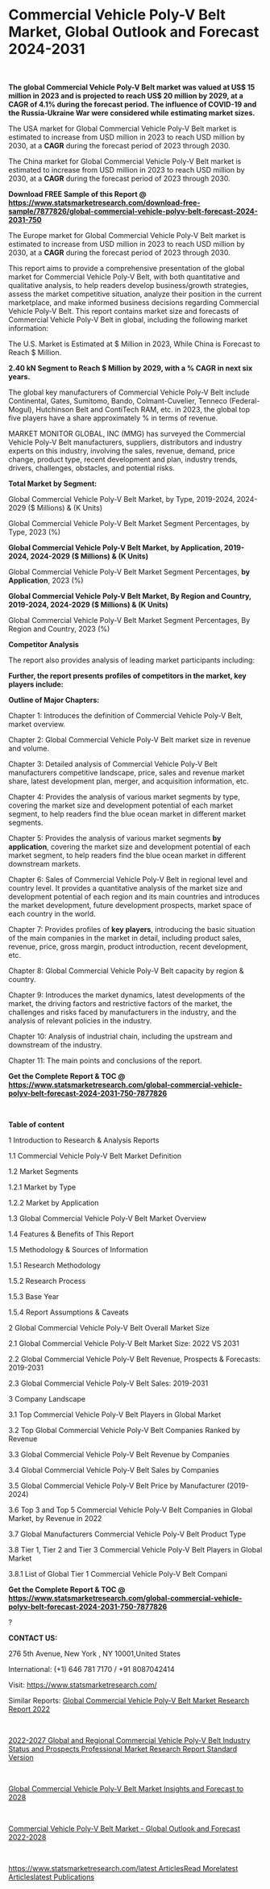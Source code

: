 <h1>Commercial Vehicle Poly-V Belt Market, Global Outlook and Forecast 2024-2031</h1><br/><p><strong>The global Commercial Vehicle Poly-V Belt market was valued at US$ 15 million in 2023 and is projected to reach US$ 20 million by 2029, at a <strong>CAGR</strong> of 4.1% during the forecast period. The influence of COVID-19 and the Russia-Ukraine War were considered while estimating market sizes.</strong></p>
 
 
 
 <p>The USA market for Global Commercial Vehicle Poly-V Belt market is estimated to increase from USD million in 2023 to reach USD million by 2030, at a <strong>CAGR</strong> during the forecast period of 2023 through 2030.</p>
 
 
 
 <p>The China market for Global Commercial Vehicle Poly-V Belt market is estimated to increase from USD million in 2023 to reach USD million by 2030, at a <strong>CAGR</strong> during the forecast period of 2023 through 2030.</p>
 
 
 
 <p><strong>Download FREE Sample of this Report @ <a href="https://www.statsmarketresearch.com/download-free-sample/7877826/global-commercial-vehicle-polyv-belt-forecast-2024-2031-750">https://www.statsmarketresearch.com/download-free-sample/7877826/global-commercial-vehicle-polyv-belt-forecast-2024-2031-750</a></strong></p>
 
 
 
 <p>The Europe market for Global Commercial Vehicle Poly-V Belt market is estimated to increase from USD million in 2023 to reach USD million by 2030, at a <strong>CAGR</strong> during the forecast period of 2023 through 2030.</p>
 
 
 
 <p>This report aims to provide a comprehensive presentation of the global market for Commercial Vehicle Poly-V Belt, with both quantitative and qualitative analysis, to help readers develop business/growth strategies, assess the market competitive situation, analyze their position in the current marketplace, and make informed business decisions regarding Commercial Vehicle Poly-V Belt. This report contains market size and forecasts of Commercial Vehicle Poly-V Belt in global, including the following market information:</p>
 
 
 
 <p>The U.S. Market is Estimated at $ Million in 2023, While China is Forecast to Reach $ Million.</p>
 
 
 
 <p><strong>2.40 kN Segment to Reach $ Million by 2029, with a % <strong>CAGR</strong> in next six years.</strong></p>
 
 
 
 <p>The global key manufacturers of Commercial Vehicle Poly-V Belt include Continental, Gates, Sumitomo, Bando, Colmant-Cuvelier, Tenneco (Federal-Mogul), Hutchinson Belt and ContiTech RAM, etc. in 2023, the global top five players have a share approximately % in terms of revenue.</p>
 
 
 
 <p>MARKET MONITOR GLOBAL, INC (MMG) has surveyed the Commercial Vehicle Poly-V Belt manufacturers, suppliers, distributors and industry experts on this industry, involving the sales, revenue, demand, price change, product type, recent development and plan, industry trends, drivers, challenges, obstacles, and potential risks.</p>
 
 
 
 <p><strong>Total Market by Segment:</strong></p>
 
 
 
 <p>Global Commercial Vehicle Poly-V Belt Market, by Type, 2019-2024, 2024-2029 ($ Millions) & (K Units)</p>
 
 
 
 <p>Global Commercial Vehicle Poly-V Belt Market Segment Percentages, by Type, 2023 (%)</p>
 
 
 
 <p><strong>Global Commercial Vehicle Poly-V Belt Market, <strong>by Application</strong>, 2019-2024, 2024-2029 ($ Millions) & (K Units)</strong></p>
 
 
 
 <p>Global Commercial Vehicle Poly-V Belt Market Segment Percentages, <strong>by Application</strong>, 2023 (%)</p>
 
 
 
 <p><strong>Global Commercial Vehicle Poly-V Belt Market, By Region and Country, 2019-2024, 2024-2029 ($ Millions) & (K Units)</strong></p>
 
 
 
 <p>Global Commercial Vehicle Poly-V Belt Market Segment Percentages, By Region and Country, 2023 (%)</p>
 
 
 
 <p><strong>Competitor Analysis</strong></p>
 
 
 
 <p>The report also provides analysis of leading market participants including:</p>
 
 
 
 <p><strong>Further, the report presents profiles of competitors in the market, <strong>key players</strong> include:</strong></p>
 
 
 
 <p><strong>Outline of Major Chapters:</strong></p>
 
 
 
 <p>Chapter 1: Introduces the definition of Commercial Vehicle Poly-V Belt, market overview.</p>
 
 
 
 <p>Chapter 2: Global Commercial Vehicle Poly-V Belt market size in revenue and volume.</p>
 
 
 
 <p>Chapter 3: Detailed analysis of Commercial Vehicle Poly-V Belt manufacturers competitive landscape, price, sales and revenue market share, latest development plan, merger, and acquisition information, etc.</p>
 
 
 
 <p>Chapter 4: Provides the analysis of various market segments by type, covering the market size and development potential of each market segment, to help readers find the blue ocean market in different market segments.</p>
 
 
 
 <p>Chapter 5: Provides the analysis of various market segments <strong>by application</strong>, covering the market size and development potential of each market segment, to help readers find the blue ocean market in different downstream markets.</p>
 
 
 
 <p>Chapter 6: Sales of Commercial Vehicle Poly-V Belt in regional level and country level. It provides a quantitative analysis of the market size and development potential of each region and its main countries and introduces the market development, future development prospects, market space of each country in the world.</p>
 
 
 
 <p>Chapter 7: Provides profiles of <strong>key players</strong>, introducing the basic situation of the main companies in the market in detail, including product sales, revenue, price, gross margin, product introduction, recent development, etc.</p>
 
 
 
 <p>Chapter 8: Global Commercial Vehicle Poly-V Belt capacity by region & country.</p>
 
 
 
 <p>Chapter 9: Introduces the market dynamics, latest developments of the market, the driving factors and restrictive factors of the market, the challenges and risks faced by manufacturers in the industry, and the analysis of relevant policies in the industry.</p>
 
 
 
 <p>Chapter 10: Analysis of industrial chain, including the upstream and downstream of the industry.</p>
 
 
 
 <p>Chapter 11: The main points and conclusions of the report.</p>
 
 
 
 <div><b>Get the Complete Report & TOC @ <a href="https://www.statsmarketresearch.com/global-commercial-vehicle-polyv-belt-forecast-2024-2031-750-7877826">https://www.statsmarketresearch.com/global-commercial-vehicle-polyv-belt-forecast-2024-2031-750-7877826</a></b></div>
 
 
 
 <p><br />
 
 <b>Table of content</b></p>
 
 
 
 <p>1 Introduction to Research & Analysis Reports<br />
 
 1.1 Commercial Vehicle Poly-V Belt Market Definition<br />
 
 1.2 Market Segments<br />
 
 1.2.1 Market by Type<br />
 
 1.2.2 Market by Application<br />
 
 1.3 Global Commercial Vehicle Poly-V Belt Market Overview<br />
 
 1.4 Features & Benefits of This Report<br />
 
 1.5 Methodology & Sources of Information<br />
 
 1.5.1 Research Methodology<br />
 
 1.5.2 Research Process<br />
 
 1.5.3 Base Year<br />
 
 1.5.4 Report Assumptions & Caveats<br />
 
 2 Global Commercial Vehicle Poly-V Belt Overall Market Size<br />
 
 2.1 Global Commercial Vehicle Poly-V Belt Market Size: 2022 VS 2031<br />
 
 2.2 Global Commercial Vehicle Poly-V Belt Revenue, Prospects & Forecasts: 2019-2031<br />
 
 2.3 Global Commercial Vehicle Poly-V Belt Sales: 2019-2031<br />
 
 3 Company Landscape<br />
 
 3.1 Top Commercial Vehicle Poly-V Belt Players in Global Market<br />
 
 3.2 Top Global Commercial Vehicle Poly-V Belt Companies Ranked by Revenue<br />
 
 3.3 Global Commercial Vehicle Poly-V Belt Revenue by Companies<br />
 
 3.4 Global Commercial Vehicle Poly-V Belt Sales by Companies<br />
 
 3.5 Global Commercial Vehicle Poly-V Belt Price by Manufacturer (2019-2024)<br />
 
 3.6 Top 3 and Top 5 Commercial Vehicle Poly-V Belt Companies in Global Market, by Revenue in 2022<br />
 
 3.7 Global Manufacturers Commercial Vehicle Poly-V Belt Product Type<br />
 
 3.8 Tier 1, Tier 2 and Tier 3 Commercial Vehicle Poly-V Belt Players in Global Market<br />
 
 3.8.1 List of Global Tier 1 Commercial Vehicle Poly-V Belt Compani</p>
 
 
 
 <div><b>Get the Complete Report & TOC @ <a href="https://www.statsmarketresearch.com/global-commercial-vehicle-polyv-belt-forecast-2024-2031-750-7877826">https://www.statsmarketresearch.com/global-commercial-vehicle-polyv-belt-forecast-2024-2031-750-7877826</a></b></div>
 
 
 
 <p>? </p>
 
 
 
 <p><b>CONTACT US:</b><br />
 
 276 5th Avenue, New York , NY 10001,United States<br />
 
 International: (+1) 646 781 7170 / +91 8087042414<br />
 
 Visit: <a href="https://www.statsmarketresearch.com/">https://www.statsmarketresearch.com/</a><br />
 
 Similar Reports: <a href="https://www.statsmarketresearch.com/global-commercial-vehicle-polyv-belt-forecast-2024-2031-750-7877826">Global Commercial Vehicle Poly-V Belt Market Research Report 2022</a><br />
 
 <br />
 
 <a href="https://www.statsmarketresearch.com/global-commercial-vehicle-polyv-belt-forecast-2024-2031-750-7877826">2022-2027 Global and Regional Commercial Vehicle Poly-V Belt Industry Status and Prospects Professional Market Research Report Standard Version</a><br />
 
 <br />
 
 <a href="https://www.statsmarketresearch.com/global-commercial-vehicle-polyv-belt-forecast-2024-2031-750-7877826">Global Commercial Vehicle Poly-V Belt Market Insights and Forecast to 2028</a><br />
 
 <br />
 
 <a href="https://www.statsmarketresearch.com/global-commercial-vehicle-polyv-belt-forecast-2024-2031-750-7877826">Commercial Vehicle Poly-V Belt Market - Global Outlook and Forecast 2022-2028</a><br />
 
 <br />
 
 <a href="https://gyeongbokgung.com">https://www.statsmarketresearch.com/</a><a href="https://hallyeomaritime.com">latest Articles</a><a href="https://jingwansa.com">Read More</a><a href="https://nguoiviet.jp/">latest Articles</a><a href="https://www.intelmarketresearch.com/">latest Publications</a></p>